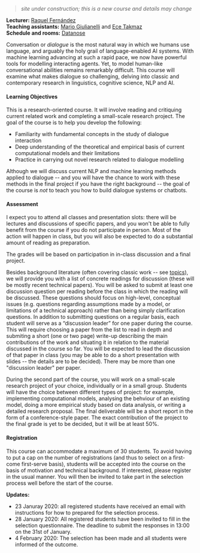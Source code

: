 > *site under construction; this is a new course and details may change*

**Lecturer:** [Raquel Fernández](https://staff.fnwi.uva.nl/r.fernandezrovira/)<br>
**Teaching assistants:** [Mario Giulianelli](http://gmario.eu) and [Ece Takmaz](https://ecekt.github.io)<br>
**Schedule and rooms:** [Datanose](https://datanose.nl/#course[81231])


Conversation or *dialogue* is the most natural way in which we humans use language, and arguably the holy grail of language-enabled AI systems. With machine learning advancing at such a rapid pace, we now have powerful tools for modelling interacting agents. Yet, to model human-like conversational abilities remains remarkably difficult. This course will examine what makes dialogue so challenging, delving into classic and contemporary research in linguistics, cognitive science, NLP and AI. 

#### Learning Objectives

This is a research-oriented course. It will involve reading and critiquing current related work and completing a small-scale research project. The goal of the course is to help you develop the following: 

  - Familiarity with fundamental concepts in the study of dialogue interaction
  - Deep understanding of the theoretical and empirical basis of current computational models and their limitations
  - Practice in carrying out novel research related to dialogue modelling

Although we will discuss current NLP and machine learning methods applied to dialogue -- and you will have the chance to work with these methods in the final project if you have the right background -- the goal of the course is *not* to teach you how to build dialogue systems or chatbots.

#### Assessment

I expect you to attend all classes and presentation slots: there will be lectures and discussions of specific papers, and you won't be able to fully benefit from the course if you do not participate in person. Most of the action will happen in class, but you will also be expected to do a substantial amount of reading as preparation.

The grades will be based on participation in in-class discussion and a final project. 

Besides background literature (often covering classic work -- see [topics](https://cl-illc.github.io/cdm/topics.html)), we will provide you with a list of concrete readings for discussion (these will be mostly recent technical papers). You will be asked to submit at least one discussion question per reading before the class in which the reading will be discussed. These questions should focus on high-level, conceptual issues (e.g. questions regarding assumptions made by a model, or limitations of a technical approach) rather than being simply clarification questions. In addition to submitting questions on a regular basis, each student will serve as a “discussion leader” for one paper during the course. This will require choosing a paper from the list to read in depth and submiting a short (one or two page) write-up describing the main contributions of the work and situating it in relation to the material discussed in the course so far. You will be expected to lead the discussion of that paper in class (you may be able to do a short presentation with slides -- the details are to be decided). There may be more than one "discussion leader" per paper.

During the second part of the course, you will work on a small-scale research project of your choice, individually or in a small group. Students will have the choice between different types of project: for example, implementing computational models, analysing the behviour of an existing model, doing a more empirical study based on data analysis, or writing a detailed research proposal. The final deliverable will be a short report in the form of a conference-style paper. The exact contribution of the project to the final grade is yet to be decided, but it will be at least 50%.

#### Registration

This course can accommodate a maximum of 30 students. To avoid having to put a cap on the number of registrations (and thus to select on a first-come first-serve basis), students will be accepted into the course on the basis of motivation and technical background. If interested, please register in the usual manner. You will then be invited to take part in the selection process well before the start of the course.

**Updates:** 
  - 23 Januray 2020: all registered students have received an email with instructions for how to prepared for the selection process.
  - 28 January 2020: All registered students have been invited to fill in the selection questionnaire. The deadline to submit the responses in 13:00 on the 31st of January. 
  - 4 February 2020: The selection has been made and all students were informed of the outcome.
  
